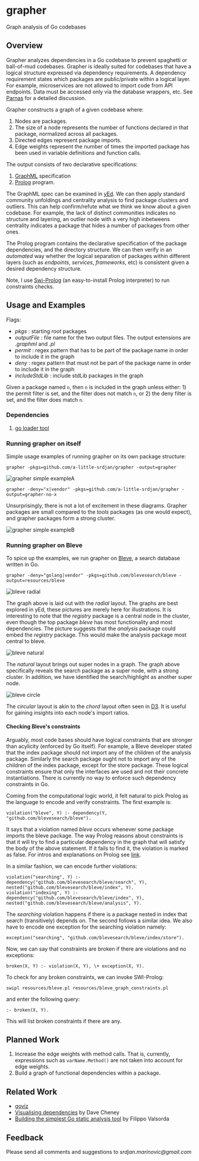 # grapher
Graph analysis of Go codebases

## Overview
Grapher analyzes dependencies in a Go codebase to prevent spaghetti or ball-of-mud codebases. Grapher is ideally suited for codebases that have a logical structure expressed via dependency requirements. A dependency requirement states which packages are public/private within a logical layer. For example, microservices are not allowed to import code from API endpoints. Data must be accessed only via the database wrappers, etc. See [Parnas](http://repository.cmu.edu/cgi/viewcontent.cgi?article=2828&context=compsci) for a detailed discussion.  

Grapher constructs a graph of a given codebase where:

1. Nodes are packages.
2. The size of a node represents the number of functions declared in that package, normalized across all packages.
3. Directed edges represent package imports.
4. Edge weights represent the number of times the imported package has been used in variable definitions and function calls. 

The output consists of two declarative specifications:

1. [GraphML](http://graphml.graphdrawing.org/) specification
2. [Prolog](https://en.wikipedia.org/wiki/Prolog) program. 

The GraphML spec can be examined in [yEd](http://www.yworks.com/products/yed). We can then apply standard community unfoldings and centrality analysis to find package clusters and outliers. This can help confirm/refute what we think we know about a given codebase.
For example, the lack of distinct communities indicates no structure and layering, an outlier node with a very high inbetweens centrality indicates a package that hides a number of packages from other ones.

The Prolog program contains the declarative specification
of the package dependencies, and the directory structure. We can then verify in an _automated_ way whether the logical separation of packages within
different layers (such as _endpoints_, _services_, _frameworks_, etc) is consistent given a desired dependency structure. 

Note, I use [Swi-Prolog](http://www.swi-prolog.org/) (an easy-to-install Prolog interpreter) to run constraints checks.

## Usage and Examples
Flags:
* _pkgs_ : starting _root_ packages
* _outputFile_ : file name for the two output files. The output extensions are _.graphml_ and _.pl_
* _permit_ : regex pattern that has to be part of the package name in order to include it in the graph
* _deny_ : regex pattern that must not be part of the package name in order to include it in the graph
* _includeStdLib_ : include stdLib packages in the graph

Given a package named `n`, then `n` is included in the graph unless either: 1) the permit filter is set, and the filter does not match `n`, 
or 2) the deny filter is set, and the filter does match `n`.

### Dependencies
1. [go loader tool](https://godoc.org/golang.org/x/tools/go/loader)

### Running grapher on itself
Simple usage examples of running grapher on its own package structure:
	
`grapher -pkgs=github.com/a-little-srdjan/grapher -output=grapher` 

![grapher simple exampleA](resources/grapher.png "Grapher on grapher")

`grapher -deny="x|vendor" -pkgs=github.com/a-little-srdjan/grapher -output=grapher-no-x` 

Unsurprisingly, there is not a lot of excitement in these diagrams. Grapher packages are small compared to the _tools_ packages (as one would expect), and grapher packages form a strong cluster.  

![grapher simple exampleB](resources/grapher-no-x.png "Grapher on grapher and excluding the x packages")

### Running grapher on Bleve
To spice up the examples, we run grapher on [Bleve](https://github.com/blevesearch/bleve), a search database written in Go.

`grapher -deny="golang|vendor" -pkgs=github.com/blevesearch/bleve -output=resources/bleve`

![bleve radial](resources/bleve_radial.png "Grapher on bleve")

The graph above is laid out with the _radial_ layout. The graphs are best explored in yEd, these pictures are merely here for illustrations.
It is interesting to note that the _registry_ package is a central node in the cluster, even though the top package _bleve_ has most functionality and most dependencies.
The picture suggests that the _analysis_ package could embed the _registry_ package. This would make the analysis package most central to bleve.

![bleve natural](resources/bleve_natural.png "Grapher on bleve")

The _natural_ layout brings out super nodes in a graph. The graph above specifically reveals the search package as a super node, with a strong cluster. In addition, we have identified the search/highlight as another super node.

![bleve circle](resources/bleve_circle.png "Grapher on bleve")

The _circular_ layout is akin to the _chord_ layout often seen in [D3](https://github.com/d3/d3-chord). It is useful for gaining insights into each node's
import ratios.

#### Checking Bleve's constraints

Arguably, most code bases should have logical constraints that are stronger than acylicity (enforced by Go itself). For example, a Bleve developer stated
that the index package should not import any of the children of the analysis package. Similarly the search package ought not to import any of the children 
of the index package, except for the store package. These logical constraints ensure that only the interfaces are used and not their concrete instantiations.
There is currently no way to enforce such dependency constraints in Go.

Coming from the computational logic world, it felt natural to pick Prolog as the language to encode and verify constraints. The first example is:

	violation("bleve", Y) :- dependency(Y, "github.com/blevesearch/bleve").
 
It says that a violation named _bleve_ occurs whenever some package imports the bleve package. The way Prolog reasons about constraints is that it will try
to find a particular dependency in the graph that will satisfy the body of the above statement. If it fails to find it, the violation is marked as false.
For intros and explanations on Prolog see [link](http://www.doc.gold.ac.uk/~mas02gw/prolog_tutorial/prologpages/).  

In a similar fashion, we can encode further violations:

	violation("searching", Y) :- dependency("github.com/blevesearch/bleve/search", Y), nested("github.com/blevesearch/bleve/index", Y).
	violation("indexing", Y) :- dependency("github.com/blevesearch/bleve/index", Y), nested("github.com/blevesearch/bleve/analysis", Y).

The _searching_ violation happens if there is a package nested in index that search (transitively) depends on. The second follows a similar idea.
We also have to encode one exception for the searching violation namely:

	exception("searching", "github.com/blevesearch/bleve/index/store").

Now, we can say that constraints are broken if there are violations and no exceptions:

	broken(X, Y) :- violation(X, Y), \+ exception(X, Y). 

To check for any broken constraints, we can invoke SWI-Prolog:

	swipl resources/bleve.pl resources/bleve_graph_constraints.pl 

and enter the following query:

	:- broken(X, Y).
 
This will list broken constraints if there are any.

## Planned Work
1. Increase the edge weights with method calls. That is, currently, expressions such as
`varName.Method()` are not taken into account for edge weights.
2. Build a graph of functional dependencies within a package.  

## Related Work
* [goviz](https://github.com/hirokidaichi/goviz)
* [Visualising dependencies](https://dave.cheney.net/2014/11/21/visualising-dependencies) by Dave Cheney
* [Building the simplest Go static analysis tool](https://blog.cloudflare.com/building-the-simplest-go-static-analysis-tool/) by Filippo Valsorda

## Feedback
Please send all comments and suggestions to _srdjan.marinovic@gmail.com_
